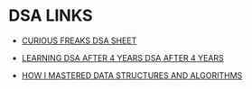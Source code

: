 # DSA LINKS

- [CURIOUS FREAKS DSA SHEET](https://docs.google.com/spreadsheets/d/1P3RXgZju_2OzZyJaRtu6D3Kx-Eks38X09_zJ8aj2zy8/edit?gid=0#gid=0)

- [LEARNING DSA AFTER 4 YEARS DSA AFTER 4 YEARS](https://freedium.cfd/https://blog.stackademic.com/learning-dsa-after-4-years-of-experience-cf0050e7e770)

- [HOW I MASTERED DATA STRUCTURES AND ALGORITHMS](https://medium.com/@ashishps/how-i-mastered-data-structures-and-algorithms-eb8c5273c56d)
